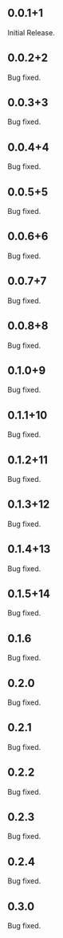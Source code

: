 ## 0.0.1+1
Initial Release.

## 0.0.2+2
Bug fixed.

## 0.0.3+3
Bug fixed.

## 0.0.4+4
Bug fixed.

## 0.0.5+5
Bug fixed.

## 0.0.6+6
Bug fixed.

## 0.0.7+7
Bug fixed.

## 0.0.8+8
Bug fixed.

## 0.1.0+9
Bug fixed.

## 0.1.1+10
Bug fixed.

## 0.1.2+11
Bug fixed.

## 0.1.3+12
Bug fixed.

## 0.1.4+13
Bug fixed.

## 0.1.5+14
Bug fixed.

## 0.1.6
Bug fixed.

## 0.2.0
Bug fixed.

## 0.2.1
Bug fixed.

## 0.2.2
Bug fixed.

## 0.2.3
Bug fixed.

## 0.2.4
Bug fixed.

## 0.3.0
Bug fixed.
